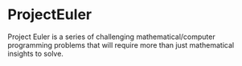 # ProjectEuler
Project Euler is a series of challenging mathematical/computer programming problems that will require more than just mathematical insights to solve.
